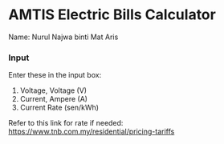 # AMTIS Electric Bills Calculator

Name: Nurul Najwa binti Mat Aris 

### Input
Enter these in the input box:
1. Voltage, Voltage (V) 
2. Current, Ampere (A)
3. Current Rate (sen/kWh)

Refer to this link for rate if needed: https://www.tnb.com.my/residential/pricing-tariffs



